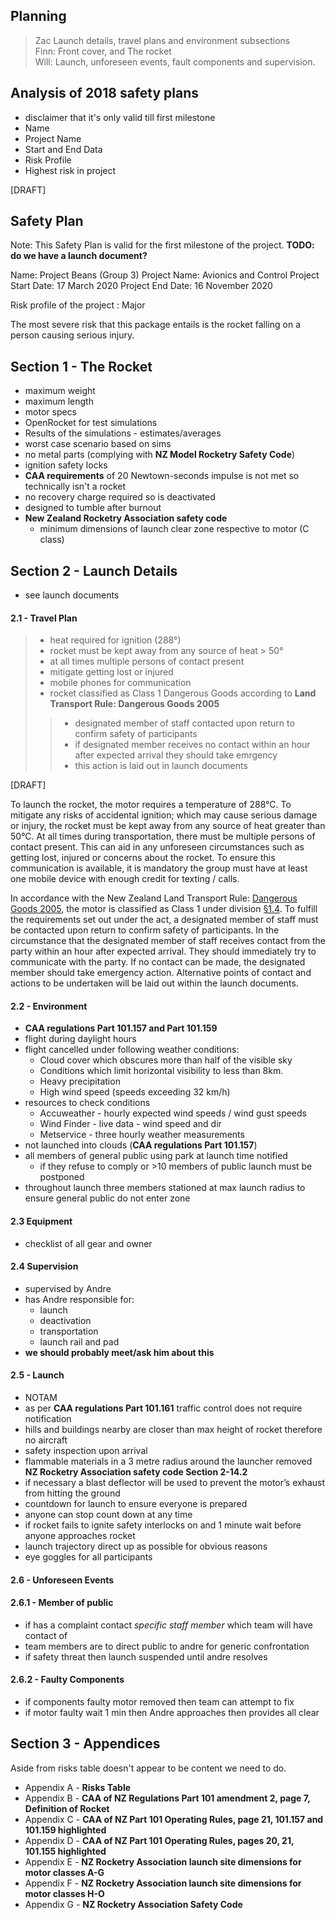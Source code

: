## Planning
> Zac Launch details, travel plans and environment subsections <br>
> Finn: Front cover, and The rocket <br>
> Will: Launch, unforeseen events, fault components and supervision.


## Analysis of 2018 safety plans

- disclaimer that it's only valid till first milestone
- Name
- Project Name
- Start and End Data
- Risk Profile
- Highest risk in project

[DRAFT]
## Safety Plan

Note: This Safety Plan is valid for the first milestone of the project.
**TODO: do we have a launch document?**

Name: Project Beans (Group 3)
Project Name: Avionics and Control
Project Start Date: 17 March 2020
Project End Date: 16 November 2020

Risk profile of the project : Major

The most severe risk that this package entails is the rocket falling on a person causing serious injury.

## Section 1 - The Rocket
- maximum weight
- maximum length
- motor specs
- OpenRocket for test simulations
 - Results of the simulations - estimates/averages
 - worst case scenario based on sims
- no metal parts (complying with **NZ Model Rocketry Safety Code**)
- ignition safety locks
- **CAA requirements** of 20 Newtown-seconds impulse is not met so technically isn't a rocket
- no recovery charge required so is deactivated
- designed to tumble after burnout
- **New Zealand Rocketry Association safety code**
  - minimum dimensions of launch clear zone respective to motor (C class)

## Section 2 - Launch Details
 - see launch documents

#### 2.1 - Travel Plan
> - heat required for ignition (288°)
> - rocket must be kept away from any source of heat > 50°
> - at all times multiple persons of contact present
> - mitigate getting lost or injured
> - mobile phones for communication
> - rocket classified as Class 1 Dangerous Goods according to **Land Transport Rule: Dangerous Goods 2005**
>> - designated member of staff contacted upon return to confirm safety of participants
>> - if designated member receives no contact within an hour after expected arrival they should take emrgency
>> - this action is laid out in launch documents

[DRAFT]

To launch the rocket, the motor requires a temperature of 288°C. To mitigate any risks of accidental ignition; which
may cause serious damage or injury, the rocket must be kept away from any source of heat greater than 50°C. At all times
during transportation, there must be multiple persons of contact present. This can aid in any unforeseen circumstances
such as getting lost, injured or concerns about the rocket. To ensure this communication is available, it is mandatory
the group must have at least one mobile device with enough credit for texting / calls.   

In accordance with the New Zealand Land Transport Rule: [Dangerous Goods 2005](https://www.nzta.govt.nz/resources/rules/dangerous-goods-2005/),
the motor is classified as Class 1 under division [§1.4](https://www.nzta.govt.nz/resources/rules/dangerous-goods-2005/#1).
To fulfill the requirements set out under the act, a designated member of staff must  be contacted upon return to
confirm safety of participants. In the circumstance that the designated member of staff receives contact from the party
within an hour after expected arrival. They should immediately try to communicate with the party. If no contact can be
made, the designated member should take emergency action. Alternative points of contact and actions to be undertaken
will be laid out within the launch documents.

#### 2.2 - Environment
 - **CAA regulations Part 101.157 and Part 101.159**
  - flight during daylight hours
  - flight cancelled under following weather conditions:
    - Cloud cover which obscures more than half of the visible sky
    - Conditions which limit horizontal visibility to less than 8km.
    - Heavy precipitation
    - High wind speed (speeds exceeding 32 km/h)
  - resources to check conditions
    - Accuweather - hourly expected wind speeds / wind gust speeds
    - Wind Finder - live data - wind speed and dir
    - Metservice - three hourly weather measurements
  - not launched into clouds (**CAA regulations Part 101.157**)
  - all members of general public using park at launch time notified
    - if they refuse to comply or >10 members of public launch must be postponed
  - throughout launch three members stationed at max launch radius to ensure general public do not enter zone

#### 2.3 Equipment
 - checklist of all gear and owner

#### 2.4 Supervision
 - supervised by Andre
  - has Andre responsible for:
    - launch
    - deactivation
    - transportation
    - launch rail and pad
 - **we should probably meet/ask him about this**

#### 2.5 - Launch
 - NOTAM
  - as per  **CAA regulations Part 101.161** traffic control does not require notification
  - hills and buildings nearby are closer than max  height of rocket therefore no aircraft
 - safety inspection upon arrival
  - flammable materials in a 3 metre radius around the launcher removed **NZ Rocketry Association
safety code Section 2-14.2**
  - if necessary a blast deflector will be used to prevent the motor’s exhaust from hitting the ground
 - countdown for launch to ensure everyone is prepared
  - anyone can stop count down at any time
 - if rocket fails to ignite safety interlocks on and 1 minute wait before anyone approaches rocket
 - launch trajectory direct up as possible for obvious reasons
 - eye goggles for all participants

#### 2.6 - Unforeseen Events
#### 2.6.1 - Member of public
- if has a complaint contact *specific staff member* which team will have contact of
- team members are to direct public to andre for generic confrontation
- if safety threat then launch suspended until andre resolves

#### 2.6.2 - Faulty Components
  - if components faulty motor removed then team can attempt to fix
  - if motor faulty wait 1 min then Andre approaches then provides all clear

## Section 3 - Appendices

Aside from risks table doesn't appear to be content we need to do.

- Appendix A - **Risks Table**
- Appendix B - **CAA of NZ Regulations Part 101 amendment 2, page 7, Definition of Rocket**
- Appendix C - **CAA of NZ Part 101 Operating Rules, page 21, 101.157 and 101.159 highlighted**
- Appendix D - **CAA of NZ Part 101 Operating Rules, pages 20, 21, 101.155 highlighted**
- Appendix E - **NZ Rocketry Association launch site dimensions for motor classes A-G**
- Appendix F - **NZ Rocketry Association launch site dimensions for motor classes H-O**
- Appendix G - **NZ Rocketry Association Safety Code**
